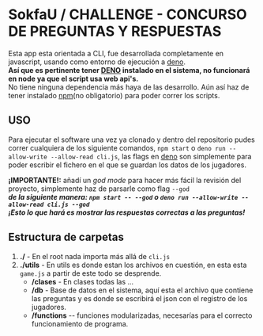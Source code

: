 # SokfaU / CHALLENGE - CONCURSO DE PREGUNTAS Y RESPUESTAS

Esta app esta orientada a CLI, fue desarrollada completamente en javascript, usando como entorno de ejecución a [deno](https://deno.land).  
**Así que es pertinente tener [DENO](https://deno.land) instalado en el sistema, no funcionará en node ya que el script usa web api's.**  
No tiene ninguna dependencia más haya de las desarrollo. Aún así haz de tener instalado [npm](https://www.npmjs.com)(no obligatorio) para poder correr los scripts.

## USO

Para ejecutar el software una vez ya clonado y dentro del repositorio pudes correr cualquiera de los siguiente comandos, `npm start` o `deno run --allow-write --allow-read cli.js`, las flags en [deno](https://deno.land) son simplemente para poder escribir el fichero en el que se guardan los datos de los jugadores.

**¡IMPORTANTE!:** añadí un *god mode* para hacer más fácil la revisión del proyecto, simplemente haz de parsarle como flag `--god`  
***de la siguiente manera: `npm start -- --god` o `deno run --allow-write --allow-read cli.js --god`***  
***¡Esto lo que hará es mostrar las respuestas correctas a las preguntas!***

## Estructura de carpetas 

1. **./** - En el root nada importa más allá de `cli.js`
1. **./utils** - En utils es donde estan los archivos en cuestión, en esta esta `game.js` a partir de este todo se desprende.
    * **/clases** - En clases todas las ...
    * **/db** - Base de datos en el sistema, aquí esta el archivo que contiene las preguntas y es donde se escribirá el json con el registro de los jugadores.
    * **/functions** -- funciones modularizadas, necesarías para el correcto funcionamiento de programa.

